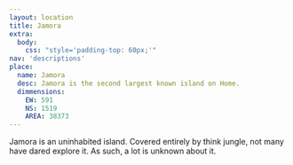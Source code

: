 ```yaml
---
layout: location
title: Jamora
extra:
  body:
    css: "style='padding-top: 60px;'"
nav: 'descriptions'
place:
  name: Jamora
  desc: Jamora is the second largest known island on Home.
  dimmensions:
    EW: 591
    NS: 1519
    AREA: 38373
---
```

Jamora is an uninhabited island. Covered entirely by think jungle, not many have dared explore it. As such, a lot is unknown about it.
